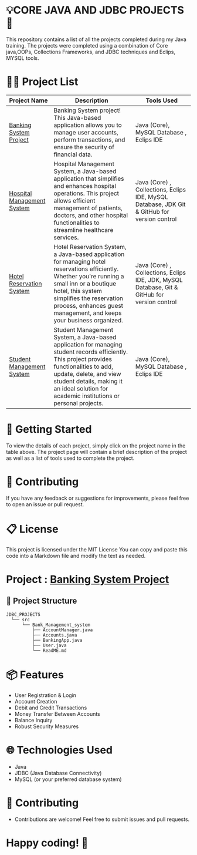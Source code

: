# 💡CORE JAVA AND JDBC PROJECTS 🎉
This repository contains a list of all the projects completed during my Java training. The projects were completed using a combination of Core java,OOPs, Collections Frameworks, and JDBC techniques and Eclips, 
 MYSQL tools.

# 👩‍💻 Project List

| Project Name | Description | Tools Used |
|--------------|-------------|------------|
|[Banking System Project](./src/Bank_Management_system)|Banking System project! This Java-based application allows you to manage user accounts, perform transactions, and ensure the security of financial data.|Java (Core),  MySQL Database , Eclips IDE|
|[Hospital Management System](./src/HospitalManagementSystem) |Hospital Management System, a Java-based application that simplifies and enhances hospital operations. This project allows efficient management of patients, doctors, and other hospital functionalities to streamline healthcare services.|Java (Core) , Collections, Eclips IDE,  MySQL Database, JDK Git & GitHub for version control |
|[Hotel Reservation System](./src/HotalManagementSystem) |Hotel Reservation System, a Java-based application for managing hotel reservations efficiently. Whether you're running a small inn or a boutique hotel, this system simplifies the reservation process, enhances guest management, and keeps your business organized.|Java (Core) , Collections, Eclips IDE, JDK, MySQL Database, Git & GitHub for version control |
|[Student Management System](./src/com/student/manage/README.md) |Student Management System, a Java-based application for managing student records efficiently. This project provides functionalities to add, update, delete, and view student details, making it an ideal solution for academic institutions or personal projects.|Java (Core),  MySQL Database , Eclips IDE|


# 🚀 Getting Started
To view the details of each project, simply click on the project name in the table above. The project page will contain a brief description of the project as well as a list of tools used to complete the project.
# 🤝 Contributing
If you have any feedback or suggestions for improvements, please feel free to open an issue or pull request.
# 📋 License
This project is licensed under the MIT License 
You can copy and paste this code into a Markdown file and modify the text as needed.
# Project : [Banking System Project](./src/Bank_Management_system)  
## 📂 Project Structure
 ```plaintext
JDBC_PROJECTS
   └── src
       └── Bank_Management_system
           ├── AccountManager.java
           ├── Accounts.java
           ├── BankingApp.java
           ├── User.java
           └── ReadME.md
```

# 📦 Features
- User Registration & Login
- Account Creation
- Debit and Credit Transactions
- Money Transfer Between Accounts
- Balance Inquiry
- Robust Security Measures

# 🌐 Technologies Used
- Java
- JDBC (Java Database Connectivity)
- MySQL (or your preferred database system)
 
# 🤝 Contributing
- Contributions are welcome! Feel free to submit issues and pull requests.

# Happy coding! 🎉
